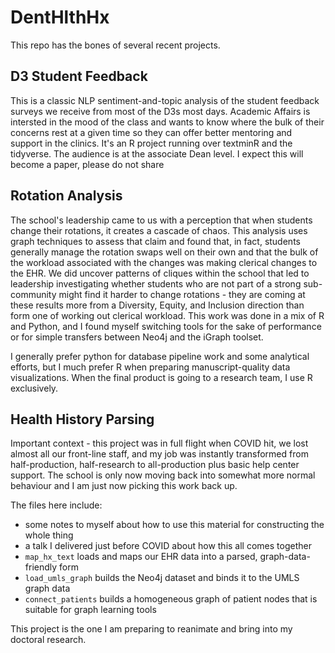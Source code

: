 # DentHlthHx

This repo has the bones of several recent projects.

## D3 Student Feedback

This is a classic NLP sentiment-and-topic analysis of the student feedback surveys we receive from most of the D3s most days. 
Academic Affairs is intersted in the mood of the class and wants to know where the bulk of their concerns rest at a given time
so they can offer better mentoring and support in the clinics. It's an R project running over textminR and the tidyverse. The
audience is at the associate Dean level. I expect this will become a paper, please do not share

## Rotation Analysis

The school's leadership came to us with a perception that when students change their rotations, it creates a cascade of chaos. 
This analysis uses graph techniques to assess that claim and found that, in fact, students generally manage the rotation
swaps well on their own and that the bulk of the workload associated with the changes was making clerical changes to the
EHR. We did uncover patterns of cliques within the school that led to leadership investigating whether students who are not
part of a strong sub-community might find it harder to change rotations - they are coming at these results more from a 
Diversity, Equity, and Inclusion direction than form one of working out clerical workload.  This work was done in a mix of R and Python,
and I found myself switching tools for the sake of performance or for simple transfers between Neo4j and the iGraph toolset.

I generally prefer python for database pipeline work and some analytical efforts, but I much prefer R when preparing
manuscript-quality data visualizations. When the final product is going to a research team, I use R exclusively.

## Health History Parsing

Important context - this project was in full flight when COVID hit, we lost almost all our front-line staff,
and my job was instantly transformed from half-production, half-research to all-production plus basic help center support. The school is 
only now moving back into somewhat more normal behaviour and I am just now picking this work back up.

The files here include:
* some notes to myself about how to use this material for constructing the whole thing
* a talk I delivered just before COVID about how this all comes together
* `map_hx_text` loads and maps our EHR data into a parsed, graph-data-friendly form
* `load_umls_graph` builds the Neo4j dataset and binds it to the UMLS graph data
* `connect_patients` builds a homogeneous graph of patient nodes that is suitable for graph learning tools

This project is the one I am preparing to reanimate and bring into my doctoral research.
